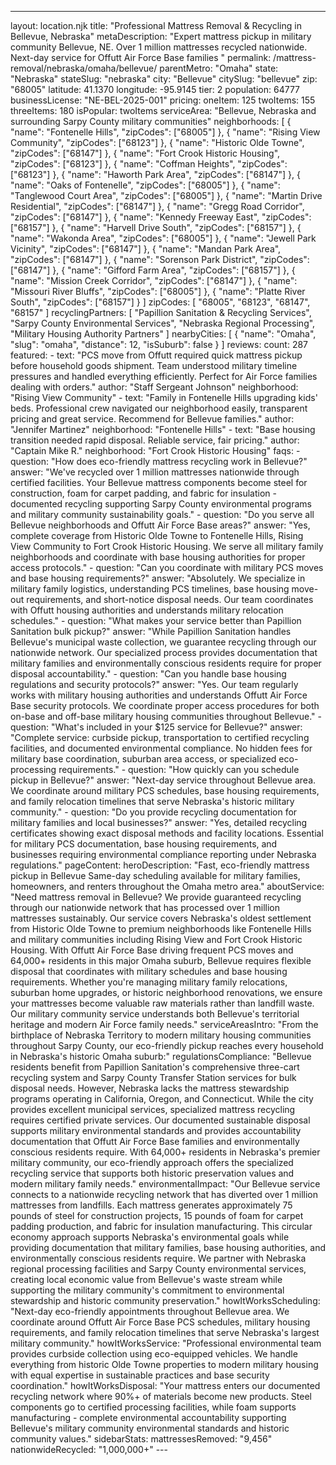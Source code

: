 ---
layout: location.njk
title: "Professional Mattress Removal & Recycling in Bellevue, Nebraska" metaDescription: "Expert mattress pickup in military community Bellevue, NE. Over 1 million mattresses recycled nationwide. Next-day service for Offutt Air Force Base families "
permalink: /mattress-removal/nebraska/omaha/bellevue/ parentMetro: "Omaha" state: "Nebraska" stateSlug: "nebraska"
city: "Bellevue" citySlug: "bellevue" zip: "68005" latitude: 41.1370 longitude: -95.9145 tier: 2 population: 64777 businessLicense: "NE-BEL-2025-001" pricing: oneItem: 125 twoItems: 155 threeItems: 180 isPopular: twoItems serviceArea: "Bellevue, Nebraska and surrounding Sarpy County military communities" neighborhoods: [ { "name": "Fontenelle Hills", "zipCodes": ["68005"] }, { "name": "Rising View Community", "zipCodes": ["68123"] }, { "name": "Historic Olde Towne", "zipCodes": ["68147"] }, { "name": "Fort Crook Historic Housing", "zipCodes": ["68123"] }, { "name": "Coffman Heights", "zipCodes": ["68123"] }, { "name": "Haworth Park Area", "zipCodes": ["68147"] }, { "name": "Oaks of Fontenelle", "zipCodes": ["68005"] }, { "name": "Tanglewood Court Area", "zipCodes": ["68005"] }, { "name": "Martin Drive Residential", "zipCodes": ["68147"] }, { "name": "Gregg Road Corridor", "zipCodes": ["68147"] }, { "name": "Kennedy Freeway East", "zipCodes": ["68157"] }, { "name": "Harvell Drive South", "zipCodes": ["68157"] }, { "name": "Wakonda Area", "zipCodes": ["68005"] }, { "name": "Jewell Park Vicinity", "zipCodes": ["68147"] }, { "name": "Mandan Park Area", "zipCodes": ["68147"] }, { "name": "Sorenson Park District", "zipCodes": ["68147"] }, { "name": "Gifford Farm Area", "zipCodes": ["68157"] }, { "name": "Mission Creek Corridor", "zipCodes": ["68147"] }, { "name": "Missouri River Bluffs", "zipCodes": ["68005"] }, { "name": "Platte River South", "zipCodes": ["68157"] } ] zipCodes: [ "68005", "68123", "68147", "68157" ] recyclingPartners: [ "Papillion Sanitation & Recycling Services", "Sarpy County Environmental Services", "Nebraska Regional Processing", "Military Housing Authority Partners" ] nearbyCities: [ { "name": "Omaha", "slug": "omaha", "distance": 12, "isSuburb": false } ] reviews: count: 287 featured: - text: "PCS move from Offutt required quick mattress pickup before household goods shipment. Team understood military timeline pressures and handled everything efficiently. Perfect for Air Force families dealing with orders." author: "Staff Sergeant Johnson" neighborhood: "Rising View Community" - text: "Family in Fontenelle Hills upgrading kids' beds. Professional crew navigated our neighborhood easily, transparent pricing and great service. Recommend for Bellevue families." author: "Jennifer Martinez" neighborhood: "Fontenelle Hills" - text: "Base housing transition needed rapid disposal. Reliable service, fair pricing." author: "Captain Mike R." neighborhood: "Fort Crook Historic Housing" faqs: - question: "How does eco-friendly mattress recycling work in Bellevue?" answer: "We've recycled over 1 million mattresses nationwide through certified facilities. Your Bellevue mattress components become steel for construction, foam for carpet padding, and fabric for insulation - documented recycling supporting Sarpy County environmental programs and military community sustainability goals." - question: "Do you serve all Bellevue neighborhoods and Offutt Air Force Base areas?" answer: "Yes, complete coverage from Historic Olde Towne to Fontenelle Hills, Rising View Community to Fort Crook Historic Housing. We serve all military family neighborhoods and coordinate with base housing authorities for proper access protocols." - question: "Can you coordinate with military PCS moves and base housing requirements?" answer: "Absolutely. We specialize in military family logistics, understanding PCS timelines, base housing move-out requirements, and short-notice disposal needs. Our team coordinates with Offutt housing authorities and understands military relocation schedules." - question: "What makes your service better than Papillion Sanitation bulk pickup?" answer: "While Papillion Sanitation handles Bellevue's municipal waste collection, we guarantee recycling through our nationwide network. Our specialized process provides documentation that military families and environmentally conscious residents require for proper disposal accountability." - question: "Can you handle base housing regulations and security protocols?" answer: "Yes. Our team regularly works with military housing authorities and understands Offutt Air Force Base security protocols. We coordinate proper access procedures for both on-base and off-base military housing communities throughout Bellevue." - question: "What's included in your $125 service for Bellevue?" answer: "Complete service: curbside pickup, transportation to certified recycling facilities, and documented environmental compliance. No hidden fees for military base coordination, suburban area access, or specialized eco-processing requirements." - question: "How quickly can you schedule pickup in Bellevue?" answer: "Next-day service throughout Bellevue area. We coordinate around military PCS schedules, base housing requirements, and family relocation timelines that serve Nebraska's historic military community." - question: "Do you provide recycling documentation for military families and local businesses?" answer: "Yes, detailed recycling certificates showing exact disposal methods and facility locations. Essential for military PCS documentation, base housing requirements, and businesses requiring environmental compliance reporting under Nebraska regulations." pageContent: heroDescription: "Fast, eco-friendly mattress pickup in Bellevue Same-day scheduling available for military families, homeowners, and renters throughout the Omaha metro area." aboutService: "Need mattress removal in Bellevue? We provide guaranteed recycling through our nationwide network that has processed over 1 million mattresses sustainably. Our service covers Nebraska's oldest settlement from Historic Olde Towne to premium neighborhoods like Fontenelle Hills and military communities including Rising View and Fort Crook Historic Housing. With Offutt Air Force Base driving frequent PCS moves and 64,000+ residents in this major Omaha suburb, Bellevue requires flexible disposal that coordinates with military schedules and base housing requirements. Whether you're managing military family relocations, suburban home upgrades, or historic neighborhood renovations, we ensure your mattresses become valuable raw materials rather than landfill waste. Our military community service understands both Bellevue's territorial heritage and modern Air Force family needs." serviceAreasIntro: "From the birthplace of Nebraska Territory to modern military housing communities throughout Sarpy County, our eco-friendly pickup reaches every household in Nebraska's historic Omaha suburb:" regulationsCompliance: "Bellevue residents benefit from Papillion Sanitation's comprehensive three-cart recycling system and Sarpy County Transfer Station services for bulk disposal needs. However, Nebraska lacks the mattress stewardship programs operating in California, Oregon, and Connecticut. While the city provides excellent municipal services, specialized mattress recycling requires certified private services. Our documented sustainable disposal supports military environmental standards and provides accountability documentation that Offutt Air Force Base families and environmentally conscious residents require. With 64,000+ residents in Nebraska's premier military community, our eco-friendly approach offers the specialized recycling service that supports both historic preservation values and modern military family needs." environmentalImpact: "Our Bellevue service connects to a nationwide recycling network that has diverted over 1 million mattresses from landfills. Each mattress generates approximately 75 pounds of steel for construction projects, 15 pounds of foam for carpet padding production, and fabric for insulation manufacturing. This circular economy approach supports Nebraska's environmental goals while providing documentation that military families, base housing authorities, and environmentally conscious residents require. We partner with Nebraska regional processing facilities and Sarpy County environmental services, creating local economic value from Bellevue's waste stream while supporting the military community's commitment to environmental stewardship and historic community preservation." howItWorksScheduling: "Next-day eco-friendly appointments throughout Bellevue area. We coordinate around Offutt Air Force Base PCS schedules, military housing requirements, and family relocation timelines that serve Nebraska's largest military community." howItWorksService: "Professional environmental team provides curbside collection using eco-equipped vehicles. We handle everything from historic Olde Towne properties to modern military housing with equal expertise in sustainable practices and base security coordination." howItWorksDisposal: "Your mattress enters our documented recycling network where 90%+ of materials become new products. Steel components go to certified processing facilities, while foam supports manufacturing - complete environmental accountability supporting Bellevue's military community environmental standards and historic community values." sidebarStats: mattressesRemoved: "9,456" nationwideRecycled: "1,000,000+" ---